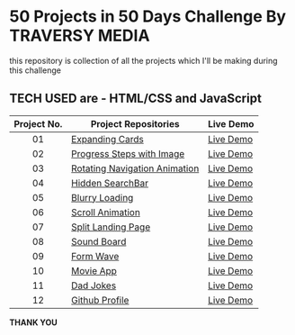 # 50 Projects in 50 Days Challenge By TRAVERSY MEDIA 
this repository is collection of all the projects which I'll be making during this challenge
## TECH USED are - HTML/CSS and JavaScript 



| Project No.  | Project Repositories                                                                                                                   | Live Demo                                                                         |
| :-: | --------------------------------------------------------------------------------------------------------------------------- | --------------------------------------------------------------------------------- |
| 01  | [Expanding Cards](https://github.com/ankitmrmishra/expanding-card)                             | [Live Demo](https://ankitmrmishra.github.io/expanding-card/)               |
| 02  | [Progress Steps with Image](https://github.com/ankitmrmishra/progress-bar-with-image)                               | [Live Demo](https://ankitmrmishra.github.io/progress-bar-with-image/)                |
| 03  | [Rotating Navigation Animation](https://github.com/ankitmrmishra/Rotating-nav-bar)                       | [Live Demo](https://ankitmrmishra.github.io/Rotating-nav-bar/) |
| 04  | [Hidden SearchBar](https://github.com/ankitmrmishra/hidden-searchbar)                       | [Live Demo](https://ankitmrmishra.github.io/hidden-searchbar/) |
| 05  | [Blurry Loading](https://github.com/ankitmrmishra/blurry-loading)                       | [Live Demo](https://ankitmrmishra.github.io/blurry-loading/) |
| 06  | [Scroll Animation](https://github.com/ankitmrmishra/scroll-animation)                       | [Live Demo](https://ankitmrmishra.github.io/scroll-animation/) |
| 07  | [Split Landing Page](https://github.com/ankitmrmishra/split-landing-page)                       | [Live Demo](https://ankitmrmishra.github.io/split-landing-page/) |
| 08  | [Sound Board](https://github.com/ankitmrmishra/sound-board)                       | [Live Demo](https://ankitmrmishra.github.io/sound-board/) |
| 09  | [Form Wave](https://github.com/ankitmrmishra/form-wave)                       | [Live Demo](https://ankitmrmishra.github.io/form-wave/) |
| 10  | [Movie App](https://github.com/ankitmrmishra/movie-app)                       | [Live Demo](https://ankitmrmishra.github.io/movie-app/) |
| 11  | [Dad Jokes](https://github.com/ankitmrmishra/DAD-JOKES)                       | [Live Demo](https://ankitmrmishra.github.io/DAD-JOKES/) |
| 12  | [Github Profile](https://github.com/ankitmrmishra/github-profile)                       | [Live Demo](https://ankitmrmishra.github.io/github-profile/) |


**THANK YOU**
